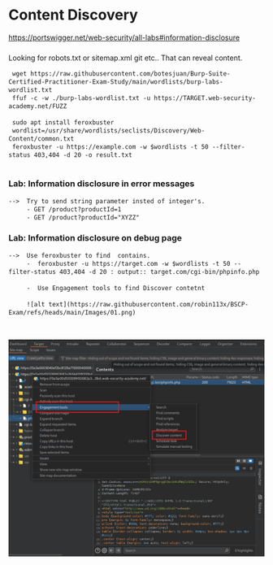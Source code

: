 # Content Discovery

https://portswigger.net/web-security/all-labs#information-disclosure

###
Looking for  robots.txt or sitemap.xml git etc.. That can reveal content.

```
 wget https://raw.githubusercontent.com/botesjuan/Burp-Suite-Certified-Practitioner-Exam-Study/main/wordlists/burp-labs-wordlist.txt
 ffuf -c -w ./burp-labs-wordlist.txt -u https://TARGET.web-security-academy.net/FUZZ

 sudo apt install feroxbuster
 wordlist=/usr/share/wordlists/seclists/Discovery/Web-Content/common.txt
 feroxbuster -u https://example.com -w $wordlists -t 50 --filter-status 403,404 -d 20 -o result.txt


```

### Lab: Information disclosure in error messages

```
-->  Try to send string parameter insted of integer's.
     - GET /product?productId=1
     - GET /product?productId="XYZZ"

```

###  Lab: Information disclosure on debug page

```
-->  Use feroxbuster to find  contains.
     -  feroxbuster -u https://target.com -w $wordlists -t 50 --filter-status 403,404 -d 20 : output:: target.com/cgi-bin/phpinfo.php

     -  Use Engagement tools to find Discover contetnt

     ![alt text](https://raw.githubusercontent.com/robin113x/BSCP-Exam/refs/heads/main/Images/01.png)



```
![alt text](https://raw.githubusercontent.com/robin113x/BSCP-Exam/refs/heads/main/Images/01.png)


###